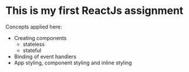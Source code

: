 # This is my first ReactJs assignment

Concepts applied here:

* Creating components
  * stateless
  * stateful
* Binding of event handlers
* App styling, component styling and inline styling